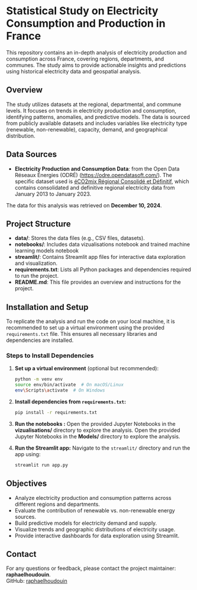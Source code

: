 # Statistical Study on Electricity Consumption and Production in France

This repository contains an in-depth analysis of electricity production and consumption across France, covering regions, departments, and communes. The study aims to provide actionable insights and predictions using historical electricity data and geospatial analysis.

## Overview
The study utilizes datasets at the regional, departmental, and commune levels. It focuses on trends in electricity production and consumption, identifying patterns, anomalies, and predictive models. The data is sourced from publicly available datasets and includes variables like electricity type (renewable, non-renewable), capacity, demand, and geographical distribution.


## Data Sources
- **Electricity Production and Consumption Data**: from the Open Data Réseaux Énergies (ODRÉ) (https://odre.opendatasoft.com/). The specific dataset used is [éCO2mix Régional Consolidé et Définitif](https://odre.opendatasoft.com/explore/dataset/eco2mix-regional-cons-def/export/?disjunctive.nature&disjunctive.libelle_region), which contains consolidated and definitive regional electricity data from January 2013 to January 2023. 

The data for this analysis was retrieved on **December 10, 2024**.

## Project Structure
- **data/**: Stores the data files (e.g., CSV files, datasets).
- **notebooks/**: Includes data vizualisations notebook and trained machine learning models notebook
- **streamlit/**: Contains Streamlit app files for interactive data exploration and visualization.
- **requirements.txt**: Lists all Python packages and dependencies required to run the project.
- **README.md**: This file provides an overview and instructions for the project.

## Installation and Setup
To replicate the analysis and run the code on your local machine, it is recommended to set up a virtual environment using the provided `requirements.txt` file. This ensures all necessary libraries and dependencies are installed.

### Steps to Install Dependencies
1. **Set up a virtual environment** (optional but recommended):
   ```bash
   python -m venv env
   source env/bin/activate  # On macOS/Linux
   env\Scripts\activate  # On Windows
   ```

2. **Install dependencies from `requirements.txt`:**
   ```bash
   pip install -r requirements.txt
   ```

3. **Run the notebooks :**
   Open the provided Jupyter Notebooks in the **vizualisations/** directory to explore the analysis.
   Open the provided Jupyter Notebooks in the **Models/** directory to explore the analysis.

4. **Run the Streamlit app:**
   Navigate to the `streamlit/` directory and run the app using:
   ```bash
   streamlit run app.py
   ```

## Objectives
- Analyze electricity production and consumption patterns across different regions and departments.
- Evaluate the contribution of renewable vs. non-renewable energy sources.
- Build predictive models for electricity demand and supply.
- Visualize trends and geographic distributions of electricity usage.
- Provide interactive dashboards for data exploration using Streamlit.

## Contact
For any questions or feedback, please contact the project maintainer: **raphaelhoudouin**.  
GitHub: [raphaelhoudouin](https://github.com/raphaelhoudouin)


